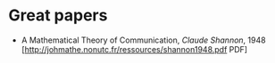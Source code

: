 # Great papers

- A Mathematical Theory of Communication, *Claude Shannon*, 1948 [http://johmathe.nonutc.fr/ressources/shannon1948.pdf PDF]

